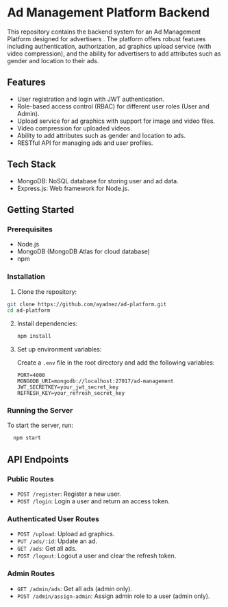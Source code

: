 
# Ad Management Platform Backend

This repository contains the backend system for an Ad Management Platform designed for advertisers . The platform offers robust features including authentication, authorization, ad graphics upload service (with video compression), and the ability for advertisers to add attributes such as gender and location to their ads.

## Features

- User registration and login with JWT authentication.
- Role-based access control (RBAC) for different user roles (User and Admin).
- Upload service for ad graphics with support for image and video files.
- Video compression for uploaded videos.
- Ability to add attributes such as gender and location to ads.
- RESTful API for managing ads and user profiles.

## Tech Stack
- MongoDB: NoSQL database for storing user and ad data.
- Express.js: Web framework for Node.js.



## Getting Started

### Prerequisites

- Node.js
- MongoDB (MongoDB Atlas for cloud database)
- npm 

### Installation

1. Clone the repository:

```bash
git clone https://github.com/ayadnez/ad-platform.git
cd ad-platform
```

2. Install dependencies:

    ```bash
    npm install
    ```

3. Set up environment variables:

    Create a `.env` file in the root directory and add the following variables:

    ```
    PORT=4000
    MONGODB_URI=mongodb://localhost:27017/ad-management
    JWT_SECRETKEY=your_jwt_secret_key
    REFRESH_KEY=your_refresh_secret_key
    ```


### Running the Server

To start the server, run:

```bash
  npm start
```
## API Endpoints

### Public Routes

- `POST /register`: Register a new user.
- `POST /login`: Login a user and return an access token.

### Authenticated User Routes

- `POST /upload`: Upload ad graphics.
- `PUT /ads/:id`: Update an ad.
- `GET /ads`: Get all ads.
- `POST /logout`: Logout a user and clear the refresh token.

### Admin Routes

- `GET /admin/ads`: Get all ads (admin only).
- `POST /admin/assign-admin`: Assign admin role to a user (admin only).


